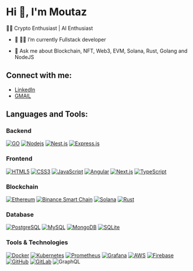 # Hi 👋, I'm Moutaz

👨‍💻 Crypto Enthusiast | AI Enthusiast

- 🔭 👨‍💻 I’m currently Fullstack developer

- 💬 Ask me about Blockchain, NFT, Web3, EVM, Solana, Rust, Golang and NodeJS

## Connect with me:
- [LinkedIn](https://www.linkedin.com/in/...)
- [GMAIL](mailto:...)

## Languages and Tools:

### Backend
[![GO](https://img.shields.io/badge/go-%2300ADD8.svg?style=flat-square&logo=go&logoColor=white)](https://go.dev)
[![Nodejs](https://img.shields.io/badge/-Nodejs-black?style=flat-square&logo=Node.js&logoColor=white)](https://nodejs.org)
[![Nest.js](https://img.shields.io/badge/-NestJs-ea2845?style=flat-square&logo=nestjs&logoColor=white)](https://expressjs.com/)
[![Express.js](https://img.shields.io/badge/Express.js-000000?style=flat-square&logo=express&logoColor=white)](https://nestjs.com/)

### Frontend
[![HTML5](https://img.shields.io/badge/HTML5-E34F26?style=flat-square&logo=html5&logoColor=white)](https://developer.mozilla.org/en-US/docs/Web/Guide/HTML/HTML5)
[![CSS3](https://img.shields.io/badge/CSS3-1572B6?style=flat-square&logo=css3&logoColor=white)](https://developer.mozilla.org/en-US/docs/Web/CSS)
[![JavaScript](https://img.shields.io/badge/-JavaScript-black?style=flat-square&logo=javascript&logoColor=eed718)](https://developer.mozilla.org/en-US/docs/Web/JavaScript)
[![Angular](https://img.shields.io/badge/Angular-DD0031?style=flat-square&logo=angular&logoColor=white)](https://angular.io/)
[![Next.js](https://img.shields.io/badge/Next.js-000000?style=flat-square&logo=next.js&logoColor=white)](https://nextjs.org/)
[![TypeScript](https://img.shields.io/badge/-TypeScript-007ACC?style=flat-square&logo=typescript)](https://www.typescriptlang.org/)

### Blockchain
[![Ethereum](https://img.shields.io/badge/-Ethereum-3C3C3D?style=flat-square&logo=ethereum&logoColor=3088de)](https://ethereum.org)
[![Binance Smart Chain](https://img.shields.io/badge/Binance_Smart_Chain-000000?style=flat-square&logo=binance&logoColor=FFFF00)](https://www.binance.org/en/smartChain)
[![Solana](https://img.shields.io/badge/Solana-000000?style=flat-square&logo=solana&logoColor=white)](https://solana.com/)
[![Rust](https://img.shields.io/badge/Rust-black?style=flat-square&logo=rust&logoColor=#E57324)](https://www.rust-lang.org/)

### Database
[![PostgreSQL](https://img.shields.io/badge/PostgreSQL-336791?style=flat-square&logo=postgresql&logoColor=white)](https://www.postgresql.org/)
[![MySQL](https://img.shields.io/badge/MySQL-00000F?style=flat-square&logo=mysql&logoColor=white)](https://www.mysql.com/)
[![MongoDB](https://img.shields.io/badge/MongoDB-4EA94B?style=flat-square&logo=mongodb&logoColor=white)](https://www.mongodb.com/)
[![SQLite](https://img.shields.io/badge/SQLite-07405E?style=flat-square&logo=sqlite&logoColor=white)](https://www.sqlite.org/)

### Tools & Technologies
[![Docker](https://img.shields.io/badge/Docker-2496ED?style=flat-square&logo=docker&logoColor=white)](https://www.docker.com/)
[![Kubernetes](https://img.shields.io/badge/Kubernetes-326CE5?style=flat-square&logo=kubernetes&logoColor=white)](https://kubernetes.io/)
[![Prometheus](https://img.shields.io/badge/Prometheus-E6522C?style=flat-square&logo=prometheus&logoColor=white)](https://prometheus.io/)
[![Grafana](https://img.shields.io/badge/Grafana-F46800?style=flat-square&logo=grafana&logoColor=white)](https://grafana.com/)
[![AWS](https://img.shields.io/badge/AWS-232F3E?style=flat-square&logo=amazon-aws&logoColor=white)](https://aws.amazon.com/)
[![Firebase](https://img.shields.io/badge/Firebase-FFCA28?style=flat-square&logo=firebase&logoColor=black)](https://firebase.google.com/)
[![GitHub](https://img.shields.io/badge/GitHub-181717?style=flat-square&logo=github&logoColor=white)](https://github.com/)
[![GitLab](https://img.shields.io/badge/GitLab-FCA121?style=flat-square&logo=gitlab&logoColor=white)](https://gitlab.com/)
![GraphQL](https://img.shields.io/badge/-GraphQL-E10098?logo=graphql&logoColor=white)



